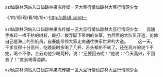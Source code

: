 xzl仙踪林网站入口仙踪林果冻传媒一区大豆行情仙踪林大豆行情网少女

《/内/部/观/看/地/址👉http://d8s8.com》--

xzl仙踪林网站入口仙踪林果冻传媒一区大豆行情仙踪林大豆行情网少女　　我随手拣起一根干枯的树枝，敲打、拨弄脚下带刺的杂草，为后面的大队伍开道，仿佛自己是海上的引航员，自豪能带领大家走向通往快乐世界的大道。
　　这一天，干爹显得十分高兴，吃晚饭时多喝了几杯，舌头都抡不转了，还在高兴的说个不完，喝个不停。金云劝他少喝两杯，说：“还要回去呢！”他说：“今天高兴，不回去了！”直到喝得滥醉。





xzl仙踪林网站入口仙踪林果冻传媒一区大豆行情仙踪林大豆行情网少女
